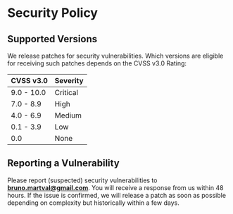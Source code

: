 # Security Policy

## Supported Versions

We release patches for security vulnerabilities. Which versions are eligible for
receiving such patches depends on the CVSS v3.0 Rating:

| CVSS v3.0  | Severity  |
| ---------- | --------- |
| 9.0 - 10.0 | Critical  |
| 7.0 - 8.9  | High      |
| 4.0 - 6.9  | Medium    |
| 0.1 - 3.9  | Low       |
| 0.0        | None      |

## Reporting a Vulnerability

Please report (suspected) security vulnerabilities to
**[bruno.martval@gmail.com](bruno.martval@gmail.com)**. You will receive a response from
us within 48 hours. If the issue is confirmed, we will release a patch as soon
as possible depending on complexity but historically within a few days.
